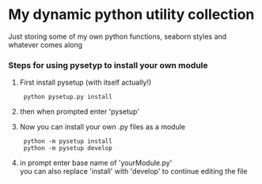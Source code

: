 # My dynamic python utility collection

Just storing some of my own python functions, seaborn styles and whatever comes along


### Steps for using pysetyp to install your own module  

1. First install pysetup (with itself actually!)  

        python pysetup.py install  

2. then when prompted enter 'pysetup'  
3. Now you can install your own .py files as a module  

        python -m pysetup install  
        python -m pysetup develop  

4. in prompt enter base name of 'yourModule.py'  
you can also replace 'install' with 'develop' to continue editing the file  